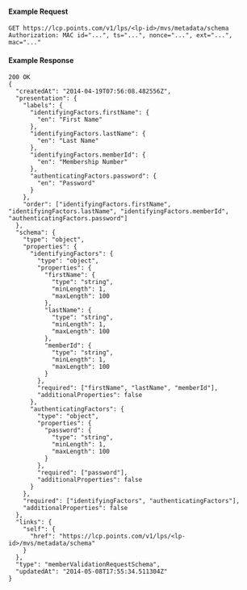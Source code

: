 #### Example Request

    GET https://lcp.points.com/v1/lps/<lp-id>/mvs/metadata/schema
    Authorization: MAC id="...", ts="...", nonce="...", ext="...", mac="..."

#### Example Response

    200 OK
    {
      "createdAt": "2014-04-19T07:56:08.482556Z",
      "presentation": {
        "labels": {
          "identifyingFactors.firstName": {
            "en": "First Name"
          },
          "identifyingFactors.lastName": {
            "en": "Last Name"
          },
          "identifyingFactors.memberId": {
            "en": "Membership Number"
          },
          "authenticatingFactors.password": {
            "en": "Password"
          }
        },
        "order": ["identifyingFactors.firstName", "identifyingFactors.lastName", "identifyingFactors.memberId", "authenticatingFactors.password"]
      },
      "schema": {
        "type": "object",
        "properties": {
          "identifyingFactors": {
            "type": "object",
            "properties": {
              "firstName": {
                "type": "string",
                "minLength": 1,
                "maxLength": 100
              },
              "lastName": {
                "type": "string",
                "minLength": 1,
                "maxLength": 100
              },
              "memberId": {
                "type": "string",
                "minLength": 1,
                "maxLength": 100
              }
            },
            "required": ["firstName", "lastName", "memberId"],
            "additionalProperties": false
          },
          "authenticatingFactors": {
            "type": "object",
            "properties": {
              "password": {
                "type": "string",
                "minLength": 1,
                "maxLength": 100
              }
            },
            "required": ["password"],
            "additionalProperties": false
          }
        },
        "required": ["identifyingFactors", "authenticatingFactors"],
        "additionalProperties": false
      },
      "links": {
        "self": {
          "href": "https://lcp.points.com/v1/lps/<lp-id>/mvs/metadata/schema"
        }
      },
      "type": "memberValidationRequestSchema",
      "updatedAt": "2014-05-08T17:55:34.511304Z"
    }


